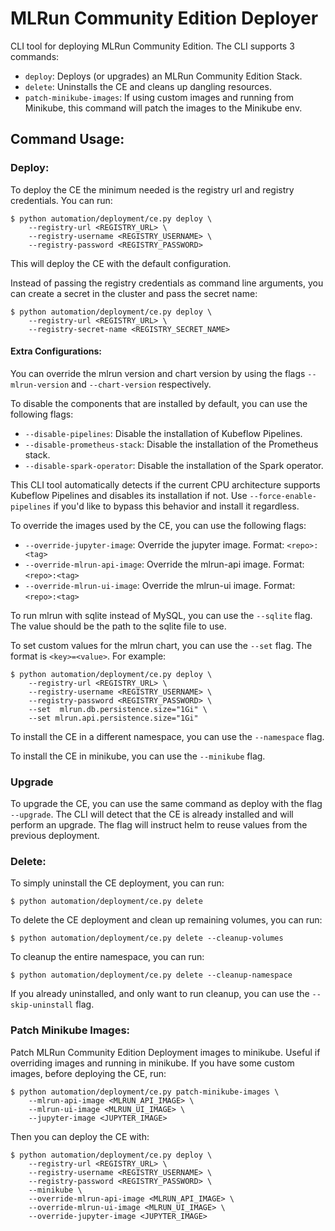 # MLRun Community Edition Deployer

CLI tool for deploying MLRun Community Edition.
The CLI supports 3 commands:
- `deploy`: Deploys (or upgrades) an MLRun Community Edition Stack.
- `delete`: Uninstalls the CE and cleans up dangling resources.
- `patch-minikube-images`: If using custom images and running from Minikube, this command will patch the images to the Minikube env.

## Command Usage:

### Deploy:
To deploy the CE the minimum needed is the registry url and registry credentials. You can run:
```
$ python automation/deployment/ce.py deploy \
    --registry-url <REGISTRY_URL> \
    --registry-username <REGISTRY_USERNAME> \
    --registry-password <REGISTRY_PASSWORD>
```
This will deploy the CE with the default configuration.

Instead of passing the registry credentials as command line arguments, you can create a secret in the cluster and pass the secret name:
```
$ python automation/deployment/ce.py deploy \
    --registry-url <REGISTRY_URL> \
    --registry-secret-name <REGISTRY_SECRET_NAME>
```

#### Extra Configurations:

You can override the mlrun version and chart version by using the flags `--mlrun-version` and `--chart-version` respectively.

To disable the components that are installed by default, you can use the following flags:
- `--disable-pipelines`: Disable the installation of Kubeflow Pipelines.
- `--disable-prometheus-stack`: Disable the installation of the Prometheus stack.
- `--disable-spark-operator`: Disable the installation of the Spark operator.

This CLI tool automatically detects if the current CPU architecture supports Kubeflow Pipelines and disables its installation if not. Use `--force-enable-pipelines` if you'd like to bypass this behavior and install it regardless.

To override the images used by the CE, you can use the following flags:
- `--override-jupyter-image`: Override the jupyter image. Format: `<repo>:<tag>`
- `--override-mlrun-api-image`: Override the mlrun-api image. Format: `<repo>:<tag>`
- `--override-mlrun-ui-image`: Override the mlrun-ui image. Format: `<repo>:<tag>`

To run mlrun with sqlite instead of MySQL, you can use the `--sqlite` flag. The value should be the path to the sqlite file to use.

To set custom values for the mlrun chart, you can use the `--set` flag. The format is `<key>=<value>`. For example:
```
$ python automation/deployment/ce.py deploy \
    --registry-url <REGISTRY_URL> \
    --registry-username <REGISTRY_USERNAME> \
    --registry-password <REGISTRY_PASSWORD> \
    --set  mlrun.db.persistence.size="1Gi" \
    --set mlrun.api.persistence.size="1Gi"
```

To install the CE in a different namespace, you can use the `--namespace` flag.

To install the CE in minikube, you can use the `--minikube` flag.


### Upgrade
To upgrade the CE, you can use the same command as deploy with the flag `--upgrade`. 
The CLI will detect that the CE is already installed and will perform an upgrade. The flag will instruct helm to reuse values from the previous deployment.

### Delete:
To simply uninstall the CE deployment, you can run:
```
$ python automation/deployment/ce.py delete
```

To delete the CE deployment and clean up remaining volumes, you can run:
```
$ python automation/deployment/ce.py delete --cleanup-volumes
```

To cleanup the entire namespace, you can run:
```
$ python automation/deployment/ce.py delete --cleanup-namespace
```

If you already uninstalled, and only want to run cleanup, you can use the `--skip-uninstall` flag.


### Patch Minikube Images:
Patch MLRun Community Edition Deployment images to minikube. Useful if overriding images and running in minikube.
If you have some custom images, before deploying the CE, run:
```
$ python automation/deployment/ce.py patch-minikube-images \
    --mlrun-api-image <MLRUN_API_IMAGE> \
    --mlrun-ui-image <MLRUN_UI_IMAGE> \
    --jupyter-image <JUPYTER_IMAGE>
```

Then you can deploy the CE with:
```
$ python automation/deployment/ce.py deploy \
    --registry-url <REGISTRY_URL> \
    --registry-username <REGISTRY_USERNAME> \
    --registry-password <REGISTRY_PASSWORD> \
    --minikube \
    --override-mlrun-api-image <MLRUN_API_IMAGE> \
    --override-mlrun-ui-image <MLRUN_UI_IMAGE> \
    --override-jupyter-image <JUPYTER_IMAGE>
```
